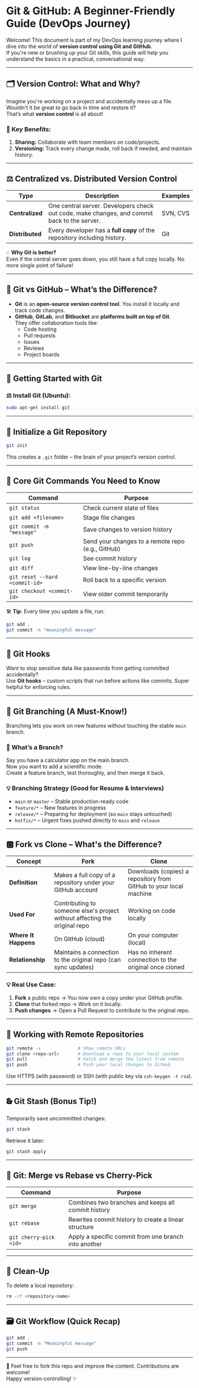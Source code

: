 # Git & GitHub: A Beginner-Friendly Guide (DevOps Journey)

Welcome! This document is part of my DevOps learning journey where I dive into the world of **version control using Git and GitHub**.  
If you're new or brushing up your Git skills, this guide will help you understand the basics in a practical, conversational way.

---

## 🗂️ Version Control: What and Why?

Imagine you're working on a project and accidentally mess up a file.  
Wouldn't it be great to go back in time and restore it?  
That’s what **version control** is all about!

### 🔄 Key Benefits:
1. **Sharing:** Collaborate with team members on code/projects.
2. **Versioning:** Track every change made, roll back if needed, and maintain history.

---

## ⚖️ Centralized vs. Distributed Version Control

| Type           | Description                                                                 | Examples |
|----------------|-----------------------------------------------------------------------------|----------|
| **Centralized** | One central server. Developers check out code, make changes, and commit back to the server. | SVN, CVS |
| **Distributed** | Every developer has a **full copy** of the repository including history.   | Git      |

💡 **Why Git is better?**  
Even if the central server goes down, you still have a full copy locally. No more single point of failure!

---

## 🧪 Git vs GitHub – What’s the Difference?

- **Git** is an **open-source version control tool**. You install it locally and track code changes.
- **GitHub**, **GitLab**, and **Bitbucket** are **platforms built on top of Git**.  
  They offer collaboration tools like:
  - Code hosting
  - Pull requests
  - Issues
  - Reviews
  - Project boards

---

## 🚀 Getting Started with Git

### ⚖️ Install Git (Ubuntu):

```bash
sudo apt-get install git
```

---

## 📁 Initialize a Git Repository

```bash
git init
```

This creates a `.git` folder – the brain of your project’s version control.

---

## 🧠 Core Git Commands You Need to Know

| Command                              | Purpose                                       |
|--------------------------------------|-----------------------------------------------|
| `git status`                         | Check current state of files                  |
| `git add <filename>`                 | Stage file changes                            |
| `git commit -m "message"`            | Save changes to version history               |
| `git push`                           | Send your changes to a remote repo (e.g., GitHub) |
| `git log`                            | See commit history                            |
| `git diff`                           | View line-by-line changes                     |
| `git reset --hard <commit-id>`      | Roll back to a specific version               |
| `git checkout <commit-id>`          | View older commit temporarily                 |

🛠️ **Tip**: Every time you update a file, run:

```bash
git add .
git commit -m "meaningful message"
```

---

## 🔐 Git Hooks

Want to stop sensitive data like passwords from getting committed accidentally?  
Use **Git hooks** – custom scripts that run before actions like commits. Super helpful for enforcing rules.

---

## 🌱 Git Branching (A Must-Know!)

Branching lets you work on new features without touching the stable `main` branch.

### 🧪 What’s a Branch?

Say you have a calculator app on the main branch.  
Now you want to add a scientific mode.  
Create a feature branch, test thoroughly, and then merge it back.

### 💡 Branching Strategy (Good for Resume & Interviews)

- `main` or `master` – Stable production-ready code  
- `feature/*` – New features in progress  
- `release/*` – Preparing for deployment (so `main` stays untouched)  
- `hotfix/*` – Urgent fixes pushed directly to `main` and `release`  

---

## 🅾️ Fork vs Clone – What's the Difference?

| Concept           | Fork                                                              | Clone                                                     |
|------------------|-------------------------------------------------------------------|-----------------------------------------------------------|
| **Definition**    | Makes a full copy of a repository under your GitHub account       | Downloads (copies) a repository from GitHub to your local machine |
| **Used For**      | Contributing to someone else's project without affecting the original repo | Working on code locally                          |
| **Where It Happens** | On GitHub (cloud)                                               | On your computer (local)                                  |
| **Relationship**  | Maintains a connection to the original repo (can sync updates)    | Has no inherent connection to the original once cloned     |

### 💡 Real Use Case:

1. **Fork** a public repo → You now own a copy under your GitHub profile.  
2. **Clone** that forked repo → Work on it locally.  
3. **Push changes** → Open a Pull Request to contribute to the original repo.  

---

## 🤝 Working with Remote Repositories

```bash
git remote -v              # Show remote URLs
git clone <repo-url>       # Download a repo to your local system
git pull                   # Fetch and merge the latest from remote
git push                   # Push your local changes to GitHub
```

Use HTTPS (with password) or SSH (with public key via `ssh-keygen -t rsa`).

---

## 🙳 Git Stash (Bonus Tip!)

Temporarily save uncommitted changes:

```bash
git stash
```

Retrieve it later:

```bash
git stash apply
```

---

## 🍒 Git: Merge vs Rebase vs Cherry-Pick

| Command                     | Purpose                                                        |
|----------------------------|----------------------------------------------------------------|
| `git merge`                | Combines two branches and keeps all commit history              |
| `git rebase`               | Rewrites commit history to create a linear structure            |
| `git cherry-pick <id>`     | Apply a specific commit from one branch into another            |

---

## 🧼 Clean-Up

To delete a local repository:

```bash
rm -rf <repository-name>
```

---

## 🗃️ Git Workflow (Quick Recap)

```bash
git add .
git commit -m "Meaningful message"
git push
```

---

🔗 Feel free to fork this repo and improve the content. Contributions are welcome!  
Happy version-controlling! ✨

